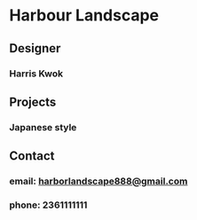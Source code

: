 # Harbour Landscape

## Designer
  ### Harris Kwok

## Projects

  ### Japanese style

## Contact

  ### email: harborlandscape888@gmail.com
  ### phone: 2361111111
